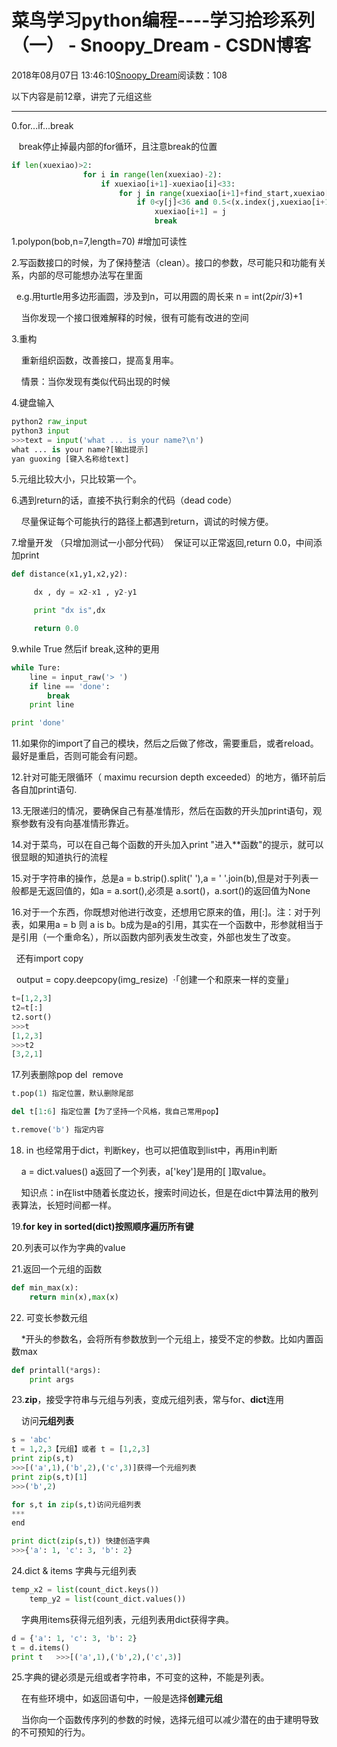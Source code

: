 # 菜鸟学习python编程----学习拾珍系列（一） - Snoopy_Dream - CSDN博客





2018年08月07日 13:46:10[Snoopy_Dream](https://me.csdn.net/e01528)阅读数：108








以下内容是前12章，讲完了元组这些

--------------------------------------------------------------------------------------------------

0.for...if...break

   break停止掉最内部的for循环，且注意break的位置

```python
if len(xuexiao)>2:
                for i in range(len(xuexiao)-2):
                    if xuexiao[i+1]-xuexiao[i]<33:
                        for j in range(xuexiao[i+1]+find_start,xuexiao[i+1]+step):
                            if 0<y[j]<36 and 0.5<(x.index(j,xuexiao[i+1]+find_start,xuexiao[i+1]+step)-xuexiao[i])/36<1.3:
                                xuexiao[i+1] = j
                                break
```



1.polypon(bob,n=7,length=70) #增加可读性

2.写函数接口的时候，为了保持整洁（clean）。接口的参数，尽可能只和功能有关系，内部的尽可能想办法写在里面

  e.g.用turtle用多边形画圆，涉及到n，可以用圆的周长来 n = int(2*pi*r/3)+1

    当你发现一个接口很难解释的时候，很有可能有改进的空间

3.重构

    重新组织函数，改善接口，提高复用率。

    情景：当你发现有类似代码出现的时候

4.键盘输入

```python
python2 raw_input
python3 input
>>>text = input('what ... is your name?\n')
what ... is your name?[输出提示]
yan guoxing [键入名称给text]
```

5.元组比较大小，只比较第一个。

6.遇到return的话，直接不执行剩余的代码（dead code）

    尽量保证每个可能执行的路径上都遇到return，调试的时候方便。

7.增量开发 （只增加测试一小部分代码）  保证可以正常返回,return 0.0，中间添加print

```python
def distance(x1,y1,x2,y2):

     dx , dy = x2-x1 , y2-y1

     print "dx is",dx

     return 0.0
```



9.while True 然后if break,这种的更用

```python
while Ture:
    line = input_raw('> ')
    if line == 'done':
        break
    print line

print 'done'
```

11.如果你的import了自己的模块，然后之后做了修改，需要重启，或者reload。最好是重启，否则可能会有问题。

12.针对可能无限循环（ maximu recursion depth exceeded）的地方，循环前后各自加print语句.

13.无限递归的情况，要确保自己有基准情形，然后在函数的开头加print语句，观察参数有没有向基准情形靠近。

14.对于菜鸟，可以在自己每个函数的开头加入print "进入**函数"的提示，就可以很显眼的知道执行的流程

15.对于字符串的操作，总是a = b.strip().split(' '),a = ' '.join(b),但是对于列表一般都是无返回值的，如a = a.sort(),必须是 a.sort()，a.sort()的返回值为None

16.对于一个东西，你既想对他进行改变，还想用它原来的值，用[:]。注：对于列表，如果用a = b 则 a is b。b成为是a的引用，其实在一个函数中，形参就相当于是引用（一个重命名），所以函数内部列表发生改变，外部也发生了改变。

  还有import copy

  output = copy.deepcopy(img_resize)  ·「创建一个和原来一样的变量」

```python
t=[1,2,3]
t2=t[:]
t2.sort() 
>>>t
[1,2,3]
>>>t2
[3,2,1]
```

17.列表删除pop del  remove

```python
t.pop(1) 指定位置，默认删除尾部

del t[1:6] 指定位置【为了坚持一个风格，我自己常用pop】

t.remove('b') 指定内容
```

18. in 也经常用于dict，判断key，也可以把值取到list中，再用in判断

    a = dict.values() a返回了一个列表，a['key']是用的[ ]取value。

    知识点：in在list中随着长度边长，搜索时间边长，但是在dict中算法用的散列表算法，长短时间都一样。

19.**for key in sorted(dict)按照顺序遍历所有键**

20.列表可以作为字典的value

21.返回一个元组的函数 

```python
def min_max(x):
    return min(x),max(x)
```

22. 可变长参数元组

    *开头的参数名，会将所有参数放到一个元组上，接受不定的参数。比如内置函数max

```python
def printall(*args):
    print args
```

23.**zip**，接受字符串与元组与列表，变成元组列表，常与for、**dict**连用

    访问**元组列表**

```python
s = 'abc'
t = 1,2,3【元组】或者 t = [1,2,3]
print zip(s,t)
>>>[('a',1),('b',2),('c',3)]获得一个元组列表
print zip(s,t)[1]
>>>('b',2)

for s,t in zip(s,t)访问元组列表
***
end

print dict(zip(s,t)) 快捷创造字典
>>>{'a': 1, 'c': 3, 'b': 2}
```

24.dict & items 字典与元组列表

```python
temp_x2 = list(count_dict.keys())
    temp_y2 = list(count_dict.values())
```

    字典用items获得元组列表，元组列表用dict获得字典。

```python
d = {'a': 1, 'c': 3, 'b': 2}
t = d.items()
print t   >>>[('a',1),('b',2),('c',3)]
```

25.字典的键必须是元组或者字符串，不可变的这种，不能是列表。

    在有些环境中，如返回语句中，一般是选择**创建元组**

    当你向一个函数传序列的参数的时候，选择元组可以减少潜在的由于建明导致的不可预知的行为。









